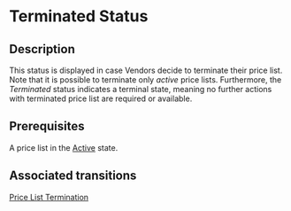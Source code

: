 # Terminated Status 
## Description
This status is displayed in case Vendors decide to terminate their price list. Note that it is possible to terminate only *active* price lists.
Furthermore, the *Terminated* status indicates a terminal state, meaning no further actions with terminated price list are required or available.
## Prerequisites
A price list in the [Active](s-c-active.html) state.
## Associated transitions
[Price List Termination](t-6-active-terminated.html)